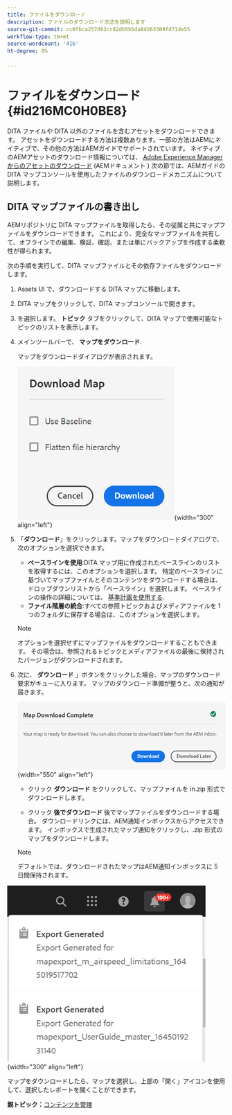 ```yaml
---
title: ファイルをダウンロード
description: ファイルのダウンロード方法を説明します
source-git-commit: cc0fbca257d82cc82db5b5da8d263309fd71de55
workflow-type: tm+mt
source-wordcount: '416'
ht-degree: 0%

---
```



# ファイルをダウンロード {#id216MC0H0BE8}

DITA ファイルや DITA 以外のファイルを含むアセットをダウンロードできます。 アセットをダウンロードする方法は複数あります。一部の方法はAEMにネイティブで、その他の方法はAEMガイドでサポートされています。 ネイティブのAEMアセットのダウンロード情報については、 [Adobe Experience Managerからのアセットのダウンロード](https://experienceleague.adobe.com/docs/experience-manager-cloud-service/assets/manage/download-assets-from-aem.html) (AEMドキュメント ) 次の節では、AEMガイドの DITA マップコンソールを使用したファイルのダウンロードメカニズムについて説明します。

## DITA マップファイルの書き出し

AEMリポジトリに DITA マップファイルを取得したら、その従属と共にマップファイルをダウンロードできます。 これにより、完全なマップファイルを共有して、オフラインでの編集、検証、確認、または単にバックアップを作成する柔軟性が得られます。

次の手順を実行して、DITA マップファイルとその依存ファイルをダウンロードします。

1. Assets UI で、ダウンロードする DITA マップに移動します。

1. DITA マップをクリックして、DITA マップコンソールで開きます。

1. を選択します。 **トピック** タブをクリックして、DITA マップで使用可能なトピックのリストを表示します。

1. メインツールバーで、 **マップをダウンロード**.

   マップをダウンロードダイアログが表示されます。

   ![](images/download-map.png){width="300" align="left"}

1. 「**ダウンロード**」をクリックします。マップをダウンロードダイアログで、次のオプションを選択できます。

   - **ベースラインを使用**:DITA マップ用に作成されたベースラインのリストを取得するには、このオプションを選択します。 特定のベースラインに基づいてマップファイルとそのコンテンツをダウンロードする場合は、ドロップダウンリストから「ベースライン」を選択します。 ベースラインの操作の詳細については、 [基準計画を使用する](generate-output-use-baseline-for-publishing.md#).
   - **ファイル階層の統合**:すべての参照トピックおよびメディアファイルを 1 つのフォルダに保存する場合は、このオプションを選択します。

   >[!NOTE]
   >
   > オプションを選択せずにマップファイルをダウンロードすることもできます。 その場合は、参照されるトピックとメディアファイルの最後に保持されたバージョンがダウンロードされます。

1. 次に、 **ダウンロード** 」ボタンをクリックした場合、マップのダウンロード要求がキューに入ります。 マップのダウンロード準備が整うと、次の通知が届きます。

   ![](images/download-map-prompt.png){width="550" align="left"}

   - クリック **ダウンロード** をクリックして、マップファイルを in.zip 形式でダウンロードします。

   - クリック **後でダウンロード** 後でマップファイルをダウンロードする場合。 ダウンロードリンクには、AEM通知インボックスからアクセスできます。 インボックスで生成されたマップ通知をクリックし、.zip 形式のマップをダウンロードします。
   >[!NOTE]
   >
   > デフォルトでは、ダウンロードされたマップはAEM通知インボックスに 5 日間保持されます。

![](images/download-map-inbox.png){width="300" align="left"}

マップをダウンロードしたら、マップを選択し、上部の「開く」アイコンを使用して、選択したレポートを開くことができます。

**親トピック：**[&#x200B;コンテンツを管理](authoring.md)


